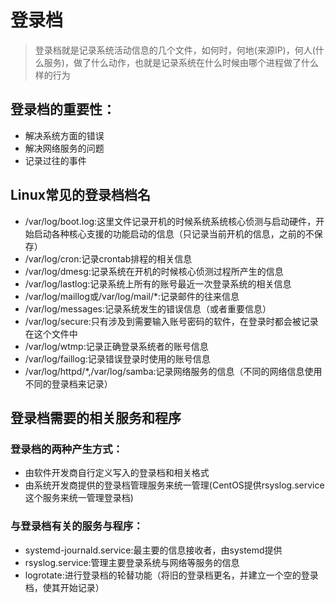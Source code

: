 # 登录档    
> 登录档就是记录系统活动信息的几个文件，如何时，何地(来源IP)，何人(什么服务)，做了什么动作，也就是记录系统在什么时候由哪个进程做了什么样的行为  
  
## 登录档的重要性：  
* 解决系统方面的错误  
* 解决网络服务的问题  
* 记录过往的事件  
## Linux常见的登录档档名  
* /var/log/boot.log:这里文件记录开机的时候系统系统核心侦测与启动硬件，开始启动各种核心支援的功能启动的信息（只记录当前开机的信息，之前的不保存）  
* /var/log/cron:记录crontab排程的相关信息  
* /var/log/dmesg:记录系统在开机的时候核心侦测过程所产生的信息  
* /var/log/lastlog:记录系统上所有的账号最近一次登录系统的相关信息  
* /var/log/maillog或/var/log/mail/*:记录邮件的往来信息  
* /var/log/messages:记录系统发生的错误信息（或者重要信息）  
* /var/log/secure:只有涉及到需要输入账号密码的软件，在登录时都会被记录在这个文件中  
* /var/log/wtmp:记录正确登录系统者的账号信息  
* /var/log/faillog:记录错误登录时使用的账号信息  
* /var/log/httpd/*,/var/log/samba:记录网络服务的信息（不同的网络信息使用不同的登录档来记录）  
## 登录档需要的相关服务和程序  
### 登录档的两种产生方式：  
* 由软件开发商自行定义写入的登录档和相关格式  
* 由系统开发商提供的登录档管理服务来统一管理(CentOS提供rsyslog.service这个服务来统一管理登录档)  
### 与登录档有关的服务与程序：  
* systemd-journald.service:最主要的信息接收者，由systemd提供  
* rsyslog.service:管理主要登录系统与网络等服务的信息  
* logrotate:进行登录档的轮替功能（将旧的登录档更名，并建立一个空的登录档，使其开始记录）  
